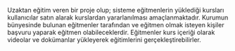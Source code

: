 Uzaktan eğitim veren bir proje olup; sisteme eğitmenlerin yüklediği kursları kullanıcılar
satın alarak kurslardan yararlanılması amaçlanmaktadır. Kurumun bünyesinde bulunan eğitmenler
tarafından ve eğitmen olmak isteyen kişiler başvuru yaparak eğitmen olabileceklerdir. 
Eğitmenler kurs içeriği olarak videolar ve dokümanlar yükleyerek eğitimlerini gerçekleştirebilirler. 
 